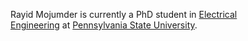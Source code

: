 Rayid Mojumder is currently a PhD student in [Electrical Engineering](http://eecs.psu.edu/) at [Pennsylvania State University](https://www.psu.edu/).
